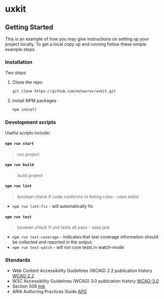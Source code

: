 # uxkit

<!-- GETTING STARTED -->
## Getting Started

This is an example of how you may give instructions on setting up your project locally.
To get a local copy up and running follow these simple example steps.

### Installation

_Two steps_

1. Clone the repo
   ```sh
   git clone https://github.com/eshavrov/uxkit.git
   ```
2. Install NPM packages
   ```sh
   npm install
   ```

### Development scripts

Useful scripts include:

#### `npm run start`

> run project

#### `npm run build`

> build project

#### `npm run lint`

> boolean check if code conforms to linting rules - uses eslint

- `npm run lint:fix` - will automatically fix

#### `npm run test`

> boolean check if unit tests all pass - uses jest

- `npm run test-coverage` - indicates that test coverage information should be collected and reported in the output. 
- `npm run test-watch` - will run core tests in watch-mode

### Standards

- Web Content Accessibility Guidelines (WCAG) 2.2 publication history [WCAG-2.2](https://www.w3.org/standards/history/WCAG22/)
- W3C Accessibility Guidelines (WCAG) 3.0 publication history [WCAG-3.0](https://www.w3.org/standards/history/wcag-3.0/)
- Section 508 [link](https://www.section508.gov/)
- ARIA Authoring Practices Guide [APG](https://www.w3.org/WAI/ARIA/apg/)

